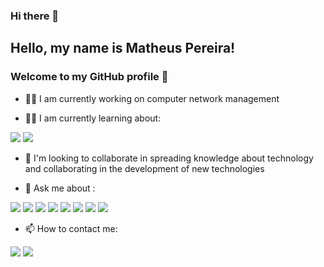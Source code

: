 ### Hi there 👋

## Hello, my name is Matheus Pereira!
### Welcome to my GitHub profile 👋

- 👨‍💻 I am currently working on computer network management

- 👨‍🎓 I am currently learning about:
<div>
<img src="https://cdn.jsdelivr.net/gh/devicons/devicon/icons/kotlin/kotlin-original.svg" />
<img src="https://cdn.jsdelivr.net/gh/devicons/devicon/icons/spring/spring-original-wordmark.svg" />
</div>
            
- 🤝 I'm looking to collaborate in spreading knowledge about technology and collaborating in the development of new technologies

- 💬 Ask me about :
<div>
<img src="https://cdn.jsdelivr.net/gh/devicons/devicon/icons/android/android-original-wordmark.svg" />
<img src="https://cdn.jsdelivr.net/gh/devicons/devicon/icons/androidstudio/androidstudio-original.svg" />
<img src="https://cdn.jsdelivr.net/gh/devicons/devicon/icons/linux/linux-original.svg" />
<img src="https://cdn.jsdelivr.net/gh/devicons/devicon/icons/java/java-plain.svg" />
<img src="https://cdn.jsdelivr.net/gh/devicons/devicon/icons/firebase/firebase-plain-wordmark.svg" />
<img src="https://cdn.jsdelivr.net/gh/devicons/devicon/icons/mongodb/mongodb-original.svg" />
<img src="https://cdn.jsdelivr.net/gh/devicons/devicon/icons/html5/html5-original-wordmark.svg" />
<img src="https://cdn.jsdelivr.net/gh/devicons/devicon/icons/css3/css3-original-wordmark.svg" />
</div>          
          
- 📫 How to contact me:
<div>
<a href = "matheuspds327@gmail.com"><img src="https://img.shields.io/badge/Gmail-D14836?style=for-the-badge&logo=gmail&logoColor=white" target="_blank"></a>
<a href="https://www.linkedin.com/in/matheus-pereira-220215221/" target="_blank"><img src="https://img.shields.io/badge/-LinkedIn-%230077B5?style=for-the-badge&logo=linkedin&logoColor=white" target="_blank"></a>
</div>    
